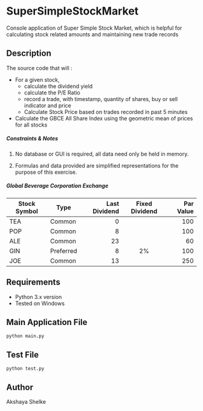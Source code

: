 # SuperSimpleStockMarket
Console application of Super Simple Stock Market, which is helpful for calculating stock related amounts and maintaining new trade records  


## Description
The source code that will :

- For a given stock, 
    - calculate the dividend yield
    - calculate the P/E Ratio
    - record a trade, with timestamp, quantity of shares, buy or sell indicator and price
    - Calculate Stock Price based on trades recorded in past 5 minutes
- Calculate the GBCE All Share Index using the geometric mean of prices for all stocks

##### Constraints & Notes

1.	No database or GUI is required, all data need only be held in memory.

2.	Formulas and data provided are simplified representations for the purpose of this exercise.

##### Global Beverage Corporation Exchange

Stock Symbol  | Type | Last Dividend | Fixed Dividend | Par Value
------------- | ---- | ------------: | :------------: | --------: 
TEA           | Common    | 0  |    | 100
POP           | Common    | 8  |    | 100
ALE           | Common    | 23 |    | 60
GIN           | Preferred | 8  | 2% | 100
JOE           | Common    | 13 |    | 250


## Requirements

- Python 3.x version
- Tested on Windows

## Main Application File
```
python main.py
```

## Test File
```
python test.py
```

## Author

Akshaya Shelke


